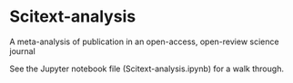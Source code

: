 # Scitext-analysis
A meta-analysis of publication in an open-access, open-review science journal

See the Jupyter notebook file (Scitext-analysis.ipynb) for a walk through.
